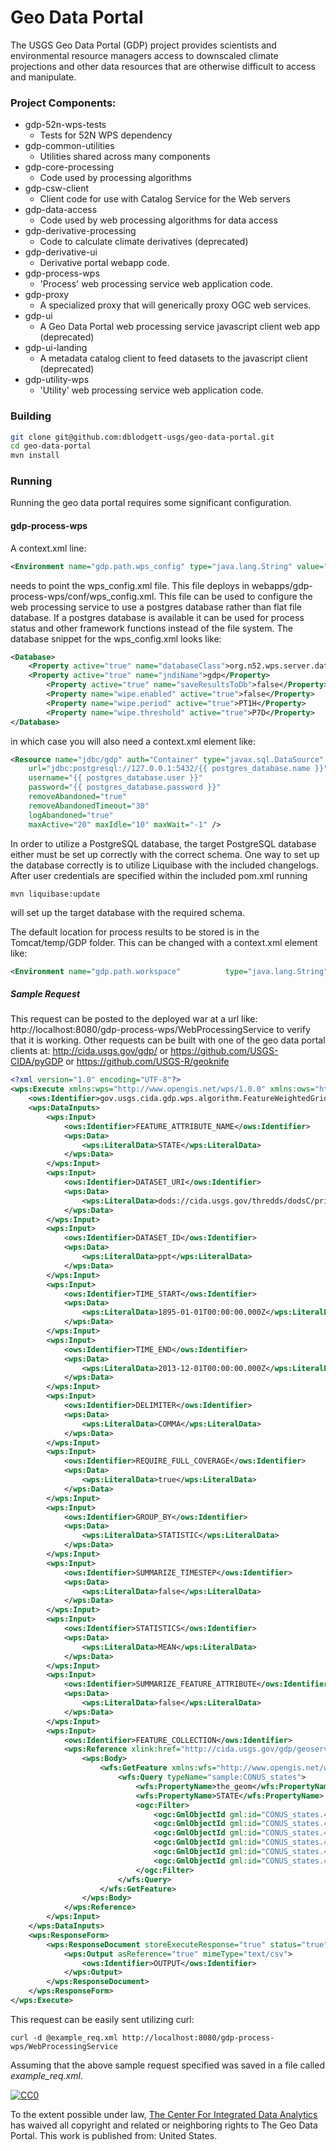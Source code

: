 # Geo Data Portal

The USGS Geo Data Portal (GDP) project provides scientists and environmental resource managers access to downscaled climate projections and other data resources that are otherwise difficult to access and manipulate. 

### Project Components:
* gdp-52n-wps-tests  
  * Tests for 52N WPS dependency  
* gdp-common-utilities  
  * Utilities shared across many components  
* gdp-core-processing  
  * Code used by processing algorithms  
* gdp-csw-client  
  * Client code for use with Catalog Service for the Web servers  
* gdp-data-access  
  * Code used by web processing algorithms for data access  
* gdp-derivative-processing  
  * Code to calculate climate derivatives (deprecated)  
* gdp-derivative-ui  
  * Derivative portal webapp code.  
* gdp-process-wps  
  * 'Process' web processing service web application code.  
* gdp-proxy  
  * A specialized proxy that will generically proxy OGC web services.  
* gdp-ui  
  * A Geo Data Portal web processing service javascript client web app (deprecated)  
* gdp-ui-landing  
  * A metadata catalog client to feed datasets to the javascript client (deprecated)  
* gdp-utility-wps  
  * 'Utility' web processing service web application code. 

### Building
```bash
git clone git@github.com:dblodgett-usgs/geo-data-portal.git
cd geo-data-portal
mvn install
```

### Running
Running the geo data portal requires some significant configuration. 

#### gdp-process-wps

A context.xml line:  
```xml
<Environment name="gdp.path.wps_config"	type="java.lang.String" value="{{ gdp_path_wps_config }}" override="false" />
```  
   needs to point the wps\_config.xml file. This file deploys in webapps/gdp-process-wps/conf/wps\_config.xml. This file can be used to configure the web processing service to use a postgres database rather than flat file database.
If a postgres database is available it can be used for process status and other framework functions instead of the file system. The database snippet for the wps\_config.xml looks like:
```xml
<Database>
	<Property active="true" name="databaseClass">org.n52.wps.server.database.PostgresDatabase</Property>
	<Property active="true" name="jndiName">gdp</Property>
        <Property active="true" name="saveResultsToDb">false</Property>
        <Property name="wipe.enabled" active="true">false</Property>
        <Property name="wipe.period" active="true">PT1H</Property>
        <Property name="wipe.threshold" active="true">P7D</Property>
</Database>
```
   in which case you will also need a context.xml element like:
```xml
<Resource name="jdbc/gdp" auth="Container" type="javax.sql.DataSource" driverClassName="org.postgresql.Driver" 
	url="jdbc:postgresql://127.0.0.1:5432/{{ postgres_database.name }}" 
	username="{{ postgres_database.user }}"
	password="{{ postgres_database.password }}" 
	removeAbandoned="true"
	removeAbandonedTimeout="30" 
	logAbandoned="true"
	maxActive="20" maxIdle="10" maxWait="-1" />
```
In order to utilize a PostgreSQL database, the target PostgreSQL database either must be set up correctly with the correct schema. One way to set up the database correctly is to utilize Liquibase with the included changelogs. After user credentials are specified within the included pom.xml running
```
mvn liquibase:update
```
will set up the target database with the required schema.

The default location for process results to be stored is in the Tomcat/temp/GDP folder. This can be changed with a context.xml element like:
```xml
<Environment name="gdp.path.workspace"			type="java.lang.String" value="{{ gdp_path_workspace }}"		override="false" />
```

##### Sample Request
This request can be posted to the deployed war at a url like: http://localhost:8080/gdp-process-wps/WebProcessingService to verify that it is working. Other requests can be built with one of the geo data portal clients at: http://cida.usgs.gov/gdp/ or https://github.com/USGS-CIDA/pyGDP or https://github.com/USGS-R/geoknife
```xml
<?xml version="1.0" encoding="UTF-8"?>
<wps:Execute xmlns:wps="http://www.opengis.net/wps/1.0.0" xmlns:ows="http://www.opengis.net/ows/1.1" xmlns:xlink="http://www.w3.org/1999/xlink" xmlns:xsi="http://www.w3.org/2001/XMLSchema-instance" service="WPS" version="1.0.0" xsi:schemaLocation="http://www.opengis.net/wps/1.0.0 http://schemas.opengis.net/wps/1.0.0/wpsExecute_request.xsd">
	<ows:Identifier>gov.usgs.cida.gdp.wps.algorithm.FeatureWeightedGridStatisticsAlgorithm</ows:Identifier>
	<wps:DataInputs>
		<wps:Input>
			<ows:Identifier>FEATURE_ATTRIBUTE_NAME</ows:Identifier>
			<wps:Data>
				<wps:LiteralData>STATE</wps:LiteralData>
			</wps:Data>
		</wps:Input>
		<wps:Input>
			<ows:Identifier>DATASET_URI</ows:Identifier>
			<wps:Data>
				<wps:LiteralData>dods://cida.usgs.gov/thredds/dodsC/prism_v2</wps:LiteralData>
			</wps:Data>
		</wps:Input>
		<wps:Input>
			<ows:Identifier>DATASET_ID</ows:Identifier>
			<wps:Data>
				<wps:LiteralData>ppt</wps:LiteralData>
			</wps:Data>
		</wps:Input>
		<wps:Input>
			<ows:Identifier>TIME_START</ows:Identifier>
			<wps:Data>
				<wps:LiteralData>1895-01-01T00:00:00.000Z</wps:LiteralData>
			</wps:Data>
		</wps:Input>
		<wps:Input>
			<ows:Identifier>TIME_END</ows:Identifier>
			<wps:Data>
				<wps:LiteralData>2013-12-01T00:00:00.000Z</wps:LiteralData>
			</wps:Data>
		</wps:Input>
		<wps:Input>
			<ows:Identifier>DELIMITER</ows:Identifier>
			<wps:Data>
				<wps:LiteralData>COMMA</wps:LiteralData>
			</wps:Data>
		</wps:Input>
		<wps:Input>
			<ows:Identifier>REQUIRE_FULL_COVERAGE</ows:Identifier>
			<wps:Data>
				<wps:LiteralData>true</wps:LiteralData>
			</wps:Data>
		</wps:Input>
		<wps:Input>
			<ows:Identifier>GROUP_BY</ows:Identifier>
			<wps:Data>
				<wps:LiteralData>STATISTIC</wps:LiteralData>
			</wps:Data>
		</wps:Input>
		<wps:Input>
			<ows:Identifier>SUMMARIZE_TIMESTEP</ows:Identifier>
			<wps:Data>
				<wps:LiteralData>false</wps:LiteralData>
			</wps:Data>
		</wps:Input>
		<wps:Input>
			<ows:Identifier>STATISTICS</ows:Identifier>
			<wps:Data>
				<wps:LiteralData>MEAN</wps:LiteralData>
			</wps:Data>
		</wps:Input>
		<wps:Input>
			<ows:Identifier>SUMMARIZE_FEATURE_ATTRIBUTE</ows:Identifier>
			<wps:Data>
				<wps:LiteralData>false</wps:LiteralData>
			</wps:Data>
		</wps:Input>
		<wps:Input>
			<ows:Identifier>FEATURE_COLLECTION</ows:Identifier>
			<wps:Reference xlink:href="http://cida.usgs.gov/gdp/geoserver/wfs">
				<wps:Body>
					<wfs:GetFeature xmlns:wfs="http://www.opengis.net/wfs" xmlns:ogc="http://www.opengis.net/ogc" xmlns:gml="http://www.opengis.net/gml" xmlns:xsi="http://www.w3.org/2001/XMLSchema-instance" service="WFS" version="1.1.0" outputFormat="text/xml; subtype=gml/3.1.1" xsi:schemaLocation="http://www.opengis.net/wfs ../wfs/1.1.0/WFS.xsd">
						<wfs:Query typeName="sample:CONUS_states">
							<wfs:PropertyName>the_geom</wfs:PropertyName>
							<wfs:PropertyName>STATE</wfs:PropertyName>
							<ogc:Filter>
								<ogc:GmlObjectId gml:id="CONUS_states.459"/>
								<ogc:GmlObjectId gml:id="CONUS_states.472"/>
								<ogc:GmlObjectId gml:id="CONUS_states.477"/>
								<ogc:GmlObjectId gml:id="CONUS_states.479"/>
								<ogc:GmlObjectId gml:id="CONUS_states.481"/>
								<ogc:GmlObjectId gml:id="CONUS_states.486"/>
							</ogc:Filter>
						</wfs:Query>
					</wfs:GetFeature>
				</wps:Body>
			</wps:Reference>
		</wps:Input>
	</wps:DataInputs>
	<wps:ResponseForm>
		<wps:ResponseDocument storeExecuteResponse="true" status="true">
			<wps:Output asReference="true" mimeType="text/csv">
				<ows:Identifier>OUTPUT</ows:Identifier>
			</wps:Output>
		</wps:ResponseDocument>
	</wps:ResponseForm>
</wps:Execute>
```
This request can be easily sent utilizing curl:
```
curl -d @example_req.xml http://localhost:8080/gdp-process-wps/WebProcessingService
```
Assuming that the above sample request specified was saved in a file called *example_req.xml*.


  [
    ![CC0](http://i.creativecommons.org/p/zero/1.0/88x31.png)
  ](http://creativecommons.org/publicdomain/zero/1.0/)

  To the extent possible under law,
  [
    <span property="dct:title">The Center For Integrated Data Analytics</span>](http://cida.usgs.gov/)
  has waived all copyright and related or neighboring rights to
  <span property="dct:title">The Geo Data Portal</span>.
This work is published from:
<span property="vcard:Country" datatype="dct:ISO3166"
      content="US" about="http://cida.usgs.gov/">
  United States</span>.
